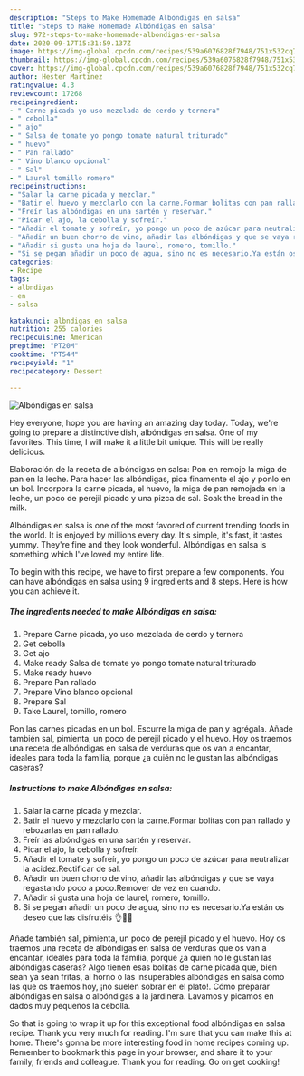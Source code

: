 ```yaml
---
description: "Steps to Make Homemade Albóndigas en salsa"
title: "Steps to Make Homemade Albóndigas en salsa"
slug: 972-steps-to-make-homemade-albondigas-en-salsa
date: 2020-09-17T15:31:59.137Z
image: https://img-global.cpcdn.com/recipes/539a6076828f7948/751x532cq70/albondigas-en-salsa-foto-principal.jpg
thumbnail: https://img-global.cpcdn.com/recipes/539a6076828f7948/751x532cq70/albondigas-en-salsa-foto-principal.jpg
cover: https://img-global.cpcdn.com/recipes/539a6076828f7948/751x532cq70/albondigas-en-salsa-foto-principal.jpg
author: Hester Martinez
ratingvalue: 4.3
reviewcount: 17268
recipeingredient:
- " Carne picada yo uso mezclada de cerdo y ternera"
- " cebolla"
- " ajo"
- " Salsa de tomate yo pongo tomate natural triturado"
- " huevo"
- " Pan rallado"
- " Vino blanco opcional"
- " Sal"
- " Laurel tomillo romero"
recipeinstructions:
- "Salar la carne picada y mezclar."
- "Batir el huevo y mezclarlo con la carne.Formar bolitas con pan rallado y rebozarlas en pan rallado."
- "Freír las albóndigas en una sartén y reservar."
- "Picar el ajo, la cebolla y sofreír."
- "Añadir el tomate y sofreír, yo pongo un poco de azúcar para neutralizar la acidez.Rectificar de sal."
- "Añadir un buen chorro de vino, añadir las albóndigas y que se vaya regastando poco a poco.Remover de vez en cuando."
- "Añadir si gusta una hoja de laurel, romero, tomillo."
- "Si se pegan añadir un poco de agua, sino no es necesario.Ya están os deseo que las disfrutéis 👌🍜🍜"
categories:
- Recipe
tags:
- albndigas
- en
- salsa

katakunci: albndigas en salsa 
nutrition: 255 calories
recipecuisine: American
preptime: "PT20M"
cooktime: "PT54M"
recipeyield: "1"
recipecategory: Dessert

---
```



![Albóndigas en salsa](https://img-global.cpcdn.com/recipes/539a6076828f7948/751x532cq70/albondigas-en-salsa-foto-principal.jpg)

Hey everyone, hope you are having an amazing day today. Today, we're going to prepare a distinctive dish, albóndigas en salsa. One of my favorites. This time, I will make it a little bit unique. This will be really delicious.

Elaboración de la receta de albóndigas en salsa: Pon en remojo la miga de pan en la leche. Para hacer las albóndigas, pica finamente el ajo y ponlo en un bol. Incorpora la carne picada, el huevo, la miga de pan remojada en la leche, un poco de perejil picado y una pizca de sal. Soak the bread in the milk.

Albóndigas en salsa is one of the most favored of current trending foods in the world. It is enjoyed by millions every day. It's simple, it's fast, it tastes yummy. They're fine and they look wonderful. Albóndigas en salsa is something which I've loved my entire life.


To begin with this recipe, we have to first prepare a few components. You can have albóndigas en salsa using 9 ingredients and 8 steps. Here is how you can achieve it.

<!--inarticleads1-->

##### The ingredients needed to make Albóndigas en salsa:

1. Prepare  Carne picada, yo uso mezclada de cerdo y ternera
1. Get  cebolla
1. Get  ajo
1. Make ready  Salsa de tomate yo pongo tomate natural triturado
1. Make ready  huevo
1. Prepare  Pan rallado
1. Prepare  Vino blanco opcional
1. Prepare  Sal
1. Take  Laurel, tomillo, romero


Pon las carnes picadas en un bol. Escurre la miga de pan y agrégala. Añade también sal, pimienta, un poco de perejil picado y el huevo. Hoy os traemos una receta de albóndigas en salsa de verduras que os van a encantar, ideales para toda la familia, porque ¿a quién no le gustan las albóndigas caseras? 

<!--inarticleads2-->

##### Instructions to make Albóndigas en salsa:

1. Salar la carne picada y mezclar.
1. Batir el huevo y mezclarlo con la carne.Formar bolitas con pan rallado y rebozarlas en pan rallado.
1. Freír las albóndigas en una sartén y reservar.
1. Picar el ajo, la cebolla y sofreír.
1. Añadir el tomate y sofreír, yo pongo un poco de azúcar para neutralizar la acidez.Rectificar de sal.
1. Añadir un buen chorro de vino, añadir las albóndigas y que se vaya regastando poco a poco.Remover de vez en cuando.
1. Añadir si gusta una hoja de laurel, romero, tomillo.
1. Si se pegan añadir un poco de agua, sino no es necesario.Ya están os deseo que las disfrutéis 👌🍜🍜


Añade también sal, pimienta, un poco de perejil picado y el huevo. Hoy os traemos una receta de albóndigas en salsa de verduras que os van a encantar, ideales para toda la familia, porque ¿a quién no le gustan las albóndigas caseras? Algo tienen esas bolitas de carne picada que, bien sean ya sean fritas, al horno o las insuperables albóndigas en salsa como las que os traemos hoy, ¡no suelen sobrar en el plato!. Cómo preparar albóndigas en salsa o albóndigas a la jardinera. Lavamos y picamos en dados muy pequeños la cebolla. 

So that is going to wrap it up for this exceptional food albóndigas en salsa recipe. Thank you very much for reading. I'm sure that you can make this at home. There's gonna be more interesting food in home recipes coming up. Remember to bookmark this page in your browser, and share it to your family, friends and colleague. Thank you for reading. Go on get cooking!
